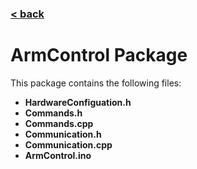 ### [< back](../packages.md)

# ArmControl Package

This package contains the following files:

* **HardwareConfiguation.h**
* **Commands.h**
* **Commands.cpp**
* **Communication.h**
* **Communication.cpp**
* **ArmControl.ino**